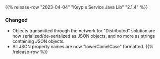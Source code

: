 {{% release-row "2023-04-04" "Keyple Service Java Lib" "2.1.4" %}} 
### Changed
- Objects transmitted through the network for "Distributed" solution are now serialized/de-serialized
  as JSON objects, and no more as strings containing JSON objects.
- All JSON property names are now "lowerCamelCase" formatted.
{{% /release-row %}}
